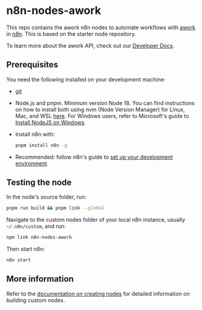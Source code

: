 # n8n-nodes-awork

This repo contains the awork n8n nodes to automate workflows with [awork](awork.com) in [n8n](n8n.io). This is based on the starter node repository.

To learn more about the awork API, check out our [Developer Docs](https://developers.awork.com/).

## Prerequisites

You need the following installed on your development machine:

* [git](https://git-scm.com/downloads)
* Node.js and pnpm. Minimum version Node 18. You can find instructions on how to install both using nvm (Node Version Manager) for Linux, Mac, and WSL [here](https://github.com/nvm-sh/nvm). For Windows users, refer to Microsoft's guide to [Install NodeJS on Windows](https://docs.microsoft.com/en-us/windows/dev-environment/javascript/nodejs-on-windows).
* Install n8n with:

  ```sh
  pnpm install n8n -g
  ```

* Recommended: follow n8n's guide to [set up your development environment](https://docs.n8n.io/integrations/creating-nodes/build/node-development-environment/).

## Testing the node

In the node's source folder, run:

```sh
pnpm run build && pnpm link --global
```

Navigate to the custom nodes folder of your local n8n instance, usually `~/.n8n/custom`, and run:

```sh
npm link n8n-nodes-awork
```

Then start n8n:

```sh
n8n start
```

## More information

Refer to the [documentation on creating nodes](https://docs.n8n.io/integrations/creating-nodes/) for detailed information on building custom nodes.
